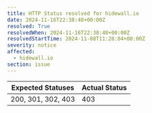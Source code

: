 ```yaml
---
title: HTTP Status resolved for hidewall.io
date: 2024-11-16T22:38:48+00:00Z
resolved: True
resolvedWhen: 2024-11-16T22:38:48+00:00Z
resolvedStartTime: 2024-11-08T11:28:04+00:00Z
severity: notice
affected:
  - hidewall.io
section: issue
---
```


| Expected Statuses | Actual Status  |
|-------------------|----------------|
| 200, 301, 302, 403 | 403 |

